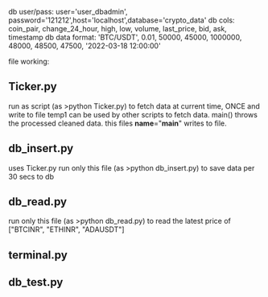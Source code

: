 db user/pass:	user='user_dbadmin', password='121212',host='localhost',database='crypto_data'
db cols:		coin_pair, change_24_hour, high, low, volume, last_price, bid, ask, timestamp
db data format:	'BTC/USDT', 0.01, 50000, 45000, 1000000, 48000, 48500, 47500, '2022-03-18 12:00:00'

file working:

## Ticker.py
run as script (as >python Ticker.py) to fetch data at current time, ONCE and write to file temp1
can be used by other scripts to fetch data. main() throws the processed cleaned data.
this files __name__="__main__" writes to file.



## db_insert.py
uses Ticker.py
run only this file (as >python db_insert.py) to save data per 30 secs to db

## db_read.py
run only this file (as >python db_read.py) to read the latest price of ["BTCINR", "ETHINR", "ADAUSDT"]

## terminal.py


## db_test.py